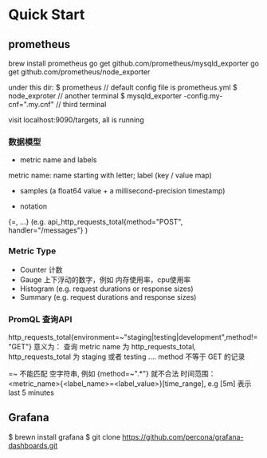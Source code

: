 # Quick Start

## prometheus
brew install prometheus
go get github.com/prometheus/mysqld_exporter
go get github.com/prometheus/node_exporter

under this dir:
$ prometheus // default config file is prometheus.yml
$ node_exproter // another terminal
$ mysqld_exporter -config.my-cnf=".my.cnf" // third terminal

visit localhost:9090/targets, all is running

### 数据模型
- metric name and labels 

metric name: name starting with letter; label (key / value map)

- samples (a float64 value + a millisecond-precision timestamp)

- notation 

<metric name>{<label name>=<label value>, ...}
(e.g. api_http_requests_total{method="POST", handler="/messages"} )

### Metric Type

- Counter 计数
- Gauge 上下浮动的数字，例如 内存使用率，cpu使用率
- Histogram (e.g. request durations or response sizes)
- Summary (e.g. request durations and response sizes)

### PromQL 查询API

http_requests_total{environment=~"staging|testing|development",method!="GET"}
意义为： 查询 metric name 为 http_requests_total, http_requests_total 为 staging 或者 testing ....
method 不等于 GET 的记录

=~ 不能匹配 空字符串, 例如 {method=~".*"} 就不合法
时间范围： <metric_name>{<label_name>=<label_value>}[time_range], e.g [5m] 表示 last 5 minutes







## Grafana
$ brewn install grafana
$ git clone https://github.com/percona/grafana-dashboards.git

